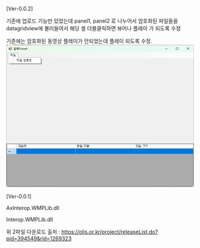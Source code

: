 [Ver-0.0.2]

기존에 업로드 기능만 있었는데 panel1, panel2 로 나누어서 암호화된 파일들을 datagridview에 불러들여서 해당 셀 더블클릭하면 뷰어나 플레이 가 되도록 수정

기존에는 암호화된 동영상 플레이가 안되었는데 플레이 되도록 수정.
<img src='https://github.com/sigmak/StreamingMediaViewer/blob/main/sc_images/2024-11-26_sc01.png'/>


[Ver-0.0.1]

AxInterop.WMPLib.dll

Interop.WMPLib.dll

위 2파일 다운로드 출처 :  https://olis.or.kr/project/releaseList.do?pid=394549&rid=1269323
